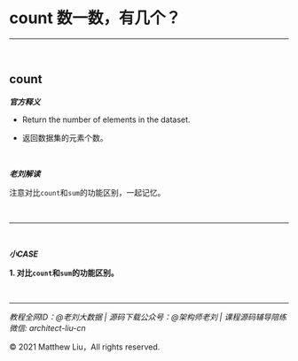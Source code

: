 # count 数一数，有几个？

---

<br>

## count

**_官方释义_**

- Return the number of elements in the dataset.

<div class="hint">

- 返回数据集的元素个数。

</div>

<br>

**_老刘解读_**

注意对比`count`和`sum`的功能区别，一起记忆。

<br>

---

<br>

**_小CASE_**

**1. 对比`count`和`sum`的功能区别。**

<br>

---

_教程全网ID：@老刘大数据 | 源码下载公众号：@架构师老刘 | 课程源码辅导陪练微信: architect-liu-cn_

© 2021 Matthew Liu，All rights reserved. 